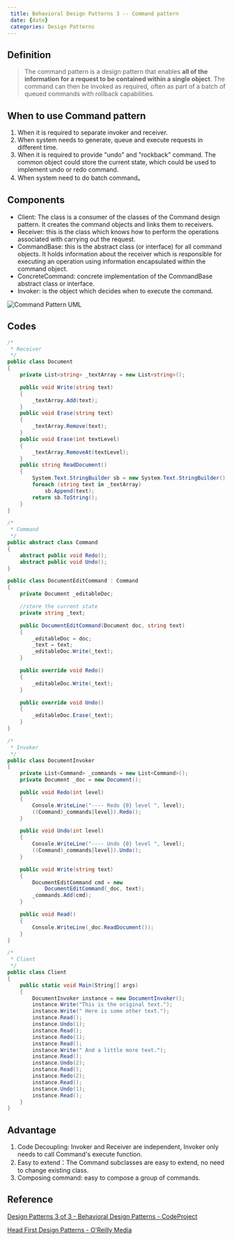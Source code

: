 ```yaml
---
 title: Behavioral Design Patterns 3 -- Command pattern
 date: {date}
 categories: Design Patterns
---
```


## Definition
>The command pattern is a design pattern that enables __all of the information for a request to be contained within a single object__. The command can then be invoked as required, often as part of a batch of queued commands with rollback capabilities.

## When to use Command pattern

1. When it is required to separate invoker and receiver.
2. When system needs to generate, queue and execute requests in different time.
3. When it is required to provide "undo" and "rockback" command. The common object could store the current state, which could be used to implement undo or redo command.
4. When system need to do batch command。

## Components

* Client: The class is a consumer of the classes of the Command design pattern. It creates the command objects and links them to receivers.
* Receiver: this is the class which knows how to perform the operations associated with carrying out the request.
* CommandBase: this is the abstract class (or interface) for all command objects. It holds information about the receiver which is responsible for executing an operation using information encapsulated within the command object.
* ConcreteCommand: concrete implementation of the CommandBase abstract class or interface.
* Invoker: is the object which decides when to execute the command.

<!-- More -->

![Command Pattern UML](http://my.csdn.net/uploads/201205/09/1336547877_9980.jpg)

## Codes

~~~cs
/*
 * Receiver
 */
public class Document
{
    private List<string> _textArray = new List<string>();

    public void Write(string text)
    {
        _textArray.Add(text);
    }
    public void Erase(string text)
    {
        _textArray.Remove(text);
    }
    public void Erase(int textLevel)
    {
        _textArray.RemoveAt(textLevel);
    }
    public string ReadDocument()
    {
        System.Text.StringBuilder sb = new System.Text.StringBuilder();
        foreach (string text in _textArray)
            sb.Append(text);
        return sb.ToString();
    }
}

/*
 * Command
 */
public abstract class Command
{
    abstract public void Redo();
    abstract public void Undo();
}

public class DocumentEditCommand : Command
{
    private Document _editableDoc;

    //store the current state
    private string _text;

    public DocumentEditCommand(Document doc, string text)
    {
        _editableDoc = doc;
        _text = text;
        _editableDoc.Write(_text);
    }

    public override void Redo()
    {
        _editableDoc.Write(_text);
    }

    public override void Undo()
    {
        _editableDoc.Erase(_text);
    }
}

/*
 * Invoker
 */
public class DocumentInvoker
{
    private List<Command> _commands = new List<Command>();
    private Document _doc = new Document();

    public void Redo(int level)
    {
        Console.WriteLine("---- Redo {0} level ", level);
        ((Command)_commands[level]).Redo();
    }

    public void Undo(int level)
    {
        Console.WriteLine("---- Undo {0} level ", level);
        ((Command)_commands[level]).Undo();
    }

    public void Write(string text)
    {
        DocumentEditCommand cmd = new
            DocumentEditCommand(_doc, text);
        _commands.Add(cmd);
    }

    public void Read()
    {
        Console.WriteLine(_doc.ReadDocument());
    }
}

/*
 * Client
 */
public class Client
{
    public static void Main(String[] args)
    {
        DocumentInvoker instance = new DocumentInvoker();
        instance.Write("This is the original text.");
        instance.Write(" Here is some other text.");
        instance.Read();
        instance.Undo(1);
        instance.Read();
        instance.Redo(1);
        instance.Read();
        instance.Write(" And a little more text.");
        instance.Read();
        instance.Undo(2);
        instance.Read();
        instance.Redo(2);
        instance.Read();
        instance.Undo(1);
        instance.Read();
    }
}
~~~

## Advantage

1. Code Decoupling: Invoker and Receiver are independent, Invoker only needs to call Command's execute function.
2. Easy to extend：The Command subclasses are easy to extend, no need to change existing class.
3. Composing command: easy to compose a group of commands.

## Reference

[Design Patterns 3 of 3 - Behavioral Design Patterns - CodeProject](https://www.codeproject.com/Articles/455228/Design-Patterns-of-Behavioral-Design-Patterns)

[Head First Design Patterns - O'Reilly Media](https://www.google.com.au/url?sa=t&rct=j&q=&esrc=s&source=web&cd=1&ved=0ahUKEwjE74WWy7rTAhVEppQKHfqGAjoQFggiMAA&url=http%3A%2F%2Fshop.oreilly.com%2Fproduct%2F9780596007126.do&usg=AFQjCNF91VIwQIeGyXH4xU67GibpAiRKRA&sig2=YcwhV4RTfJRpzWn3xsIcoA)